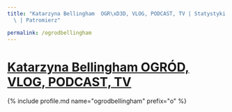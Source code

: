 ```yaml
---
title: "Katarzyna Bellingham  OGR\xD3D, VLOG, PODCAST, TV | Statystyki patronite.pl\
  \ | Patromierz"

permalink: /ogrodbellingham
---
```


# [Katarzyna Bellingham  OGRÓD, VLOG, PODCAST, TV](https://patronite.pl/ogrodbellingham)

{% include profile.md name="ogrodbellingham" prefix="o" %}
